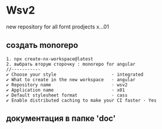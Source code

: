 # Wsv2
new repository for all fornt prodjects x...01
## создать monorepo
```
1. npx create-nx-workspace@latest
2. выбрать вторую сторочку : monorepo for angular
//-----------
✔ Choose your style                     · integrated
✔ What to create in the new workspace   · angular
✔ Repository name                       · wsv2
✔ Application name                      · x01
✔ Default stylesheet format             · cass
✔ Enable distributed caching to make your CI faster · Yes
```
## документация в папке 'doc'


